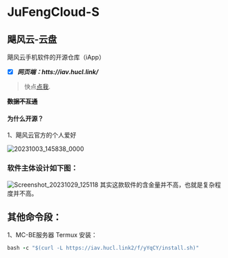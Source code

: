 # JuFengCloud-S
## 飓风云-云盘
飓风云手机软件的开源仓库（iApp）

- [x] _**网页端：htts://iav.hucl.link/**_

>快点[点我](https://iav.huc.link/).

**~~数据不互通~~**

#### 为什么开源？

1、飓风云官方的个人爱好

![20231003_145838_0000](https://github.com/Beiyang5325/JuFengCloud-S/assets/125697776/b97fc735-0e10-4101-8689-3cd612db92c8)


### 软件主体设计如下图：

![Screenshot_20231029_125118](https://github.com/Beiyang5325/JuFengCloud-S/assets/125697776/2ba3ee88-b1ab-4d6d-be89-cae12fd62c6c)
其实这款软件的含金量并不高，也就是复杂程度并不高。


## 其他命令段：

1、MC-BE服务器 Termux 安装：
```ruby
bash -c "$(curl -L https://iav.hucl.link2/f/yYqCY/install.sh)"
```
